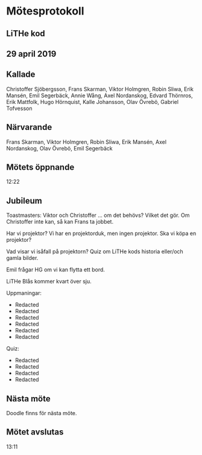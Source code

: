 # Mötesprotokoll

## LiTHe kod

## 29 april 2019

## Kallade
Christoffer Sjöbergsson, Frans Skarman, Viktor Holmgren, Robin Sliwa, Erik Mansén, Emil Segerbäck, Annie Wång, Axel Nordanskog, Edvard Thörnros, Erik Mattfolk, Hugo Hörnquist, Kalle Johansson, Olav Övrebö, Gabriel Tofvesson

## Närvarande
Frans Skarman, Viktor Holmgren, Robin Sliwa, Erik Mansén, Axel Nordanskog, Olav Övrebö, Emil Segerbäck

## Mötets öppnande
12:22

## Jubileum
Toastmasters: Viktor och Christoffer ... om det behövs? Vilket det gör. Om Christoffer inte kan, så kan Frans ta jobbet.

Har vi projektor? Vi har en projektorduk, men ingen projektor. Ska vi köpa en projektor?

Vad visar vi isåfall på projektorn? Quiz om LiTHe kods historia eller/och gamla bilder.

Emil frågar HG om vi kan flytta ett bord.

LiTHe Blås kommer kvart över sju.

Uppmaningar:
- Redacted
- Redacted
- Redacted
- Redacted
- Redacted
- Redacted

Quiz:
- Redacted
- Redacted
- Redacted
- Redacted

## Nästa möte
Doodle finns för nästa möte.

## Mötet avslutas
13:11

